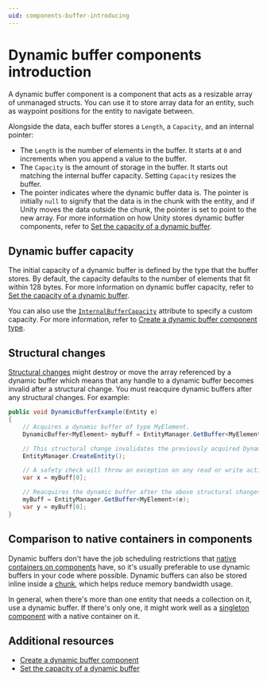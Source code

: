```yaml
---
uid: components-buffer-introducing
---
```


# Dynamic buffer components introduction

A dynamic buffer component is a component that acts as a resizable array of unmanaged structs. You can use it to store array data for an entity, such as waypoint positions for the entity to navigate between.

Alongside the data, each buffer stores a `Length`, a `Capacity`, and an internal pointer:

* The `Length` is the number of elements in the buffer. It starts at `0` and increments when you append a value to the buffer.
* The `Capacity` is the amount of storage in the buffer. It starts out matching the internal buffer capacity. Setting `Capacity` resizes the buffer.
* The pointer indicates where the dynamic buffer data is. The pointer is initially `null` to signify that the data is in the chunk with the entity, and if Unity moves the data outside the chunk, the pointer is set to point to the new array. For more information on how Unity stores dynamic buffer components, refer to [Set the capacity of a dynamic buffer](components-buffer-set-capacity.md).

## Dynamic buffer capacity

The initial capacity of a dynamic buffer is defined by the type that the buffer stores. By default, the capacity defaults to the number of elements that fit within 128 bytes. For more information on dynamic buffer capacity, refer to [Set the capacity of a dynamic buffer](components-buffer-set-capacity.md). 

You can also use the [`InternalBufferCapacity`](xref:Unity.Entities.InternalBufferCapacityAttribute) attribute to specify a custom capacity. For more information, refer to [Create a dynamic buffer component type](components-buffer-create.md).

## Structural changes

[Structural changes](concepts-structural-changes.md) might destroy or move the array referenced by a dynamic buffer which means that any handle to a dynamic buffer becomes invalid after a structural change. You must reacquire dynamic buffers after any structural changes. For example:

```c#
public void DynamicBufferExample(Entity e)
{
    // Acquires a dynamic buffer of type MyElement.
    DynamicBuffer<MyElement> myBuff = EntityManager.GetBuffer<MyElement>(e);

    // This structural change invalidates the previously acquired DynamicBuffer.
    EntityManager.CreateEntity();

    // A safety check will throw an exception on any read or write actions on the buffer.
    var x = myBuff[0];

    // Reacquires the dynamic buffer after the above structural changes.
    myBuff = EntityManager.GetBuffer<MyElement>(e);
    var y = myBuff[0];
}
```
## Comparison to native containers in components

Dynamic buffers don't have the job scheduling restrictions that [native containers on components](components-nativecontainers.md) have, so it's usually preferable to use dynamic buffers in your code where possible. Dynamic buffers can also be stored inline inside a [chunk](concepts-archetypes.md#archetype-chunks), which helps reduce memory bandwidth usage.

In general, when there's more than one entity that needs a collection on it, use a dynamic buffer. If there's only one, it might work well as a [singleton component](components-singleton.md) with a native container on it. 

## Additional resources

* [Create a dynamic buffer component](components-buffer-create.md)
* [Set the capacity of a dynamic buffer](components-buffer-set-capacity.md)